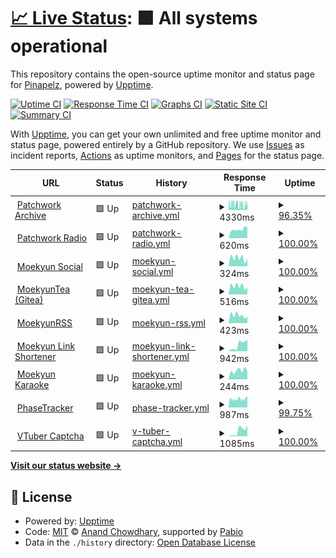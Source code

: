 # [📈 Live Status](https://status.moekyun.me): <!--live status--> **🟩 All systems operational**

This repository contains the open-source uptime monitor and status page for [Pinapelz](https://pinapelz.com), powered by [Upptime](https://github.com/upptime/upptime).

[![Uptime CI](https://github.com/pinapelz/upptime/workflows/Uptime%20CI/badge.svg)](https://github.com/pinapelz/upptime/actions?query=workflow%3A%22Uptime+CI%22)
[![Response Time CI](https://github.com/pinapelz/upptime/workflows/Response%20Time%20CI/badge.svg)](https://github.com/pinapelz/upptime/actions?query=workflow%3A%22Response+Time+CI%22)
[![Graphs CI](https://github.com/pinapelz/upptime/workflows/Graphs%20CI/badge.svg)](https://github.com/pinapelz/upptime/actions?query=workflow%3A%22Graphs+CI%22)
[![Static Site CI](https://github.com/pinapelz/upptime/workflows/Static%20Site%20CI/badge.svg)](https://github.com/pinapelz/upptime/actions?query=workflow%3A%22Static+Site+CI%22)
[![Summary CI](https://github.com/pinapelz/upptime/workflows/Summary%20CI/badge.svg)](https://github.com/pinapelz/upptime/actions?query=workflow%3A%22Summary+CI%22)

With [Upptime](https://upptime.js.org), you can get your own unlimited and free uptime monitor and status page, powered entirely by a GitHub repository. We use [Issues](https://github.com/pinapelz/upptime/issues) as incident reports, [Actions](https://github.com/pinapelz/upptime/actions) as uptime monitors, and [Pages](https://status.moekyun.me) for the status page.

<!--start: status pages-->
<!-- This summary is generated by Upptime (https://github.com/upptime/upptime) -->
<!-- Do not edit this manually, your changes will be overwritten -->
<!-- prettier-ignore -->
| URL | Status | History | Response Time | Uptime |
| --- | ------ | ------- | ------------- | ------ |
| <img alt="" src="https://icons.duckduckgo.com/ip3/archive.pinapelz.moe.ico" height="13"> [Patchwork Archive](https://archive.pinapelz.moe/api/database/status) | 🟩 Up | [patchwork-archive.yml](https://github.com/pinapelz/upptime/commits/HEAD/history/patchwork-archive.yml) | <details><summary><img alt="Response time graph" src="./graphs/patchwork-archive/response-time-week.png" height="20"> 4330ms</summary><br><a href="https://status.moekyun.me/history/patchwork-archive"><img alt="Response time 4402" src="https://img.shields.io/endpoint?url=https%3A%2F%2Fraw.githubusercontent.com%2Fpinapelz%2Fupptime%2FHEAD%2Fapi%2Fpatchwork-archive%2Fresponse-time.json"></a><br><a href="https://status.moekyun.me/history/patchwork-archive"><img alt="24-hour response time 3872" src="https://img.shields.io/endpoint?url=https%3A%2F%2Fraw.githubusercontent.com%2Fpinapelz%2Fupptime%2FHEAD%2Fapi%2Fpatchwork-archive%2Fresponse-time-day.json"></a><br><a href="https://status.moekyun.me/history/patchwork-archive"><img alt="7-day response time 4330" src="https://img.shields.io/endpoint?url=https%3A%2F%2Fraw.githubusercontent.com%2Fpinapelz%2Fupptime%2FHEAD%2Fapi%2Fpatchwork-archive%2Fresponse-time-week.json"></a><br><a href="https://status.moekyun.me/history/patchwork-archive"><img alt="30-day response time 4272" src="https://img.shields.io/endpoint?url=https%3A%2F%2Fraw.githubusercontent.com%2Fpinapelz%2Fupptime%2FHEAD%2Fapi%2Fpatchwork-archive%2Fresponse-time-month.json"></a><br><a href="https://status.moekyun.me/history/patchwork-archive"><img alt="1-year response time 4402" src="https://img.shields.io/endpoint?url=https%3A%2F%2Fraw.githubusercontent.com%2Fpinapelz%2Fupptime%2FHEAD%2Fapi%2Fpatchwork-archive%2Fresponse-time-year.json"></a></details> | <details><summary><a href="https://status.moekyun.me/history/patchwork-archive">96.35%</a></summary><a href="https://status.moekyun.me/history/patchwork-archive"><img alt="All-time uptime 92.76%" src="https://img.shields.io/endpoint?url=https%3A%2F%2Fraw.githubusercontent.com%2Fpinapelz%2Fupptime%2FHEAD%2Fapi%2Fpatchwork-archive%2Fuptime.json"></a><br><a href="https://status.moekyun.me/history/patchwork-archive"><img alt="24-hour uptime 88.15%" src="https://img.shields.io/endpoint?url=https%3A%2F%2Fraw.githubusercontent.com%2Fpinapelz%2Fupptime%2FHEAD%2Fapi%2Fpatchwork-archive%2Fuptime-day.json"></a><br><a href="https://status.moekyun.me/history/patchwork-archive"><img alt="7-day uptime 96.35%" src="https://img.shields.io/endpoint?url=https%3A%2F%2Fraw.githubusercontent.com%2Fpinapelz%2Fupptime%2FHEAD%2Fapi%2Fpatchwork-archive%2Fuptime-week.json"></a><br><a href="https://status.moekyun.me/history/patchwork-archive"><img alt="30-day uptime 90.59%" src="https://img.shields.io/endpoint?url=https%3A%2F%2Fraw.githubusercontent.com%2Fpinapelz%2Fupptime%2FHEAD%2Fapi%2Fpatchwork-archive%2Fuptime-month.json"></a><br><a href="https://status.moekyun.me/history/patchwork-archive"><img alt="1-year uptime 92.76%" src="https://img.shields.io/endpoint?url=https%3A%2F%2Fraw.githubusercontent.com%2Fpinapelz%2Fupptime%2FHEAD%2Fapi%2Fpatchwork-archive%2Fuptime-year.json"></a></details>
| <img alt="" src="https://icons.duckduckgo.com/ip3/a4.asurahosting.com.ico" height="13"> [Patchwork Radio](https://a4.asurahosting.com/api/nowplaying_static/patchworkarchive.json) | 🟩 Up | [patchwork-radio.yml](https://github.com/pinapelz/upptime/commits/HEAD/history/patchwork-radio.yml) | <details><summary><img alt="Response time graph" src="./graphs/patchwork-radio/response-time-week.png" height="20"> 620ms</summary><br><a href="https://status.moekyun.me/history/patchwork-radio"><img alt="Response time 625" src="https://img.shields.io/endpoint?url=https%3A%2F%2Fraw.githubusercontent.com%2Fpinapelz%2Fupptime%2FHEAD%2Fapi%2Fpatchwork-radio%2Fresponse-time.json"></a><br><a href="https://status.moekyun.me/history/patchwork-radio"><img alt="24-hour response time 760" src="https://img.shields.io/endpoint?url=https%3A%2F%2Fraw.githubusercontent.com%2Fpinapelz%2Fupptime%2FHEAD%2Fapi%2Fpatchwork-radio%2Fresponse-time-day.json"></a><br><a href="https://status.moekyun.me/history/patchwork-radio"><img alt="7-day response time 620" src="https://img.shields.io/endpoint?url=https%3A%2F%2Fraw.githubusercontent.com%2Fpinapelz%2Fupptime%2FHEAD%2Fapi%2Fpatchwork-radio%2Fresponse-time-week.json"></a><br><a href="https://status.moekyun.me/history/patchwork-radio"><img alt="30-day response time 598" src="https://img.shields.io/endpoint?url=https%3A%2F%2Fraw.githubusercontent.com%2Fpinapelz%2Fupptime%2FHEAD%2Fapi%2Fpatchwork-radio%2Fresponse-time-month.json"></a><br><a href="https://status.moekyun.me/history/patchwork-radio"><img alt="1-year response time 625" src="https://img.shields.io/endpoint?url=https%3A%2F%2Fraw.githubusercontent.com%2Fpinapelz%2Fupptime%2FHEAD%2Fapi%2Fpatchwork-radio%2Fresponse-time-year.json"></a></details> | <details><summary><a href="https://status.moekyun.me/history/patchwork-radio">100.00%</a></summary><a href="https://status.moekyun.me/history/patchwork-radio"><img alt="All-time uptime 100.00%" src="https://img.shields.io/endpoint?url=https%3A%2F%2Fraw.githubusercontent.com%2Fpinapelz%2Fupptime%2FHEAD%2Fapi%2Fpatchwork-radio%2Fuptime.json"></a><br><a href="https://status.moekyun.me/history/patchwork-radio"><img alt="24-hour uptime 100.00%" src="https://img.shields.io/endpoint?url=https%3A%2F%2Fraw.githubusercontent.com%2Fpinapelz%2Fupptime%2FHEAD%2Fapi%2Fpatchwork-radio%2Fuptime-day.json"></a><br><a href="https://status.moekyun.me/history/patchwork-radio"><img alt="7-day uptime 100.00%" src="https://img.shields.io/endpoint?url=https%3A%2F%2Fraw.githubusercontent.com%2Fpinapelz%2Fupptime%2FHEAD%2Fapi%2Fpatchwork-radio%2Fuptime-week.json"></a><br><a href="https://status.moekyun.me/history/patchwork-radio"><img alt="30-day uptime 100.00%" src="https://img.shields.io/endpoint?url=https%3A%2F%2Fraw.githubusercontent.com%2Fpinapelz%2Fupptime%2FHEAD%2Fapi%2Fpatchwork-radio%2Fuptime-month.json"></a><br><a href="https://status.moekyun.me/history/patchwork-radio"><img alt="1-year uptime 100.00%" src="https://img.shields.io/endpoint?url=https%3A%2F%2Fraw.githubusercontent.com%2Fpinapelz%2Fupptime%2FHEAD%2Fapi%2Fpatchwork-radio%2Fuptime-year.json"></a></details>
| <img alt="" src="https://icons.duckduckgo.com/ip3/social.moekyun.me.ico" height="13"> [Moekyun Social](https://social.moekyun.me/api/server-info) | 🟩 Up | [moekyun-social.yml](https://github.com/pinapelz/upptime/commits/HEAD/history/moekyun-social.yml) | <details><summary><img alt="Response time graph" src="./graphs/moekyun-social/response-time-week.png" height="20"> 324ms</summary><br><a href="https://status.moekyun.me/history/moekyun-social"><img alt="Response time 303" src="https://img.shields.io/endpoint?url=https%3A%2F%2Fraw.githubusercontent.com%2Fpinapelz%2Fupptime%2FHEAD%2Fapi%2Fmoekyun-social%2Fresponse-time.json"></a><br><a href="https://status.moekyun.me/history/moekyun-social"><img alt="24-hour response time 300" src="https://img.shields.io/endpoint?url=https%3A%2F%2Fraw.githubusercontent.com%2Fpinapelz%2Fupptime%2FHEAD%2Fapi%2Fmoekyun-social%2Fresponse-time-day.json"></a><br><a href="https://status.moekyun.me/history/moekyun-social"><img alt="7-day response time 324" src="https://img.shields.io/endpoint?url=https%3A%2F%2Fraw.githubusercontent.com%2Fpinapelz%2Fupptime%2FHEAD%2Fapi%2Fmoekyun-social%2Fresponse-time-week.json"></a><br><a href="https://status.moekyun.me/history/moekyun-social"><img alt="30-day response time 323" src="https://img.shields.io/endpoint?url=https%3A%2F%2Fraw.githubusercontent.com%2Fpinapelz%2Fupptime%2FHEAD%2Fapi%2Fmoekyun-social%2Fresponse-time-month.json"></a><br><a href="https://status.moekyun.me/history/moekyun-social"><img alt="1-year response time 303" src="https://img.shields.io/endpoint?url=https%3A%2F%2Fraw.githubusercontent.com%2Fpinapelz%2Fupptime%2FHEAD%2Fapi%2Fmoekyun-social%2Fresponse-time-year.json"></a></details> | <details><summary><a href="https://status.moekyun.me/history/moekyun-social">100.00%</a></summary><a href="https://status.moekyun.me/history/moekyun-social"><img alt="All-time uptime 99.75%" src="https://img.shields.io/endpoint?url=https%3A%2F%2Fraw.githubusercontent.com%2Fpinapelz%2Fupptime%2FHEAD%2Fapi%2Fmoekyun-social%2Fuptime.json"></a><br><a href="https://status.moekyun.me/history/moekyun-social"><img alt="24-hour uptime 100.00%" src="https://img.shields.io/endpoint?url=https%3A%2F%2Fraw.githubusercontent.com%2Fpinapelz%2Fupptime%2FHEAD%2Fapi%2Fmoekyun-social%2Fuptime-day.json"></a><br><a href="https://status.moekyun.me/history/moekyun-social"><img alt="7-day uptime 100.00%" src="https://img.shields.io/endpoint?url=https%3A%2F%2Fraw.githubusercontent.com%2Fpinapelz%2Fupptime%2FHEAD%2Fapi%2Fmoekyun-social%2Fuptime-week.json"></a><br><a href="https://status.moekyun.me/history/moekyun-social"><img alt="30-day uptime 99.79%" src="https://img.shields.io/endpoint?url=https%3A%2F%2Fraw.githubusercontent.com%2Fpinapelz%2Fupptime%2FHEAD%2Fapi%2Fmoekyun-social%2Fuptime-month.json"></a><br><a href="https://status.moekyun.me/history/moekyun-social"><img alt="1-year uptime 99.75%" src="https://img.shields.io/endpoint?url=https%3A%2F%2Fraw.githubusercontent.com%2Fpinapelz%2Fupptime%2FHEAD%2Fapi%2Fmoekyun-social%2Fuptime-year.json"></a></details>
| <img alt="" src="https://icons.duckduckgo.com/ip3/git.moekyun.me.ico" height="13"> [MoekyunTea (Gitea)](https://git.moekyun.me) | 🟩 Up | [moekyun-tea-gitea.yml](https://github.com/pinapelz/upptime/commits/HEAD/history/moekyun-tea-gitea.yml) | <details><summary><img alt="Response time graph" src="./graphs/moekyun-tea-gitea/response-time-week.png" height="20"> 516ms</summary><br><a href="https://status.moekyun.me/history/moekyun-tea-gitea"><img alt="Response time 471" src="https://img.shields.io/endpoint?url=https%3A%2F%2Fraw.githubusercontent.com%2Fpinapelz%2Fupptime%2FHEAD%2Fapi%2Fmoekyun-tea-gitea%2Fresponse-time.json"></a><br><a href="https://status.moekyun.me/history/moekyun-tea-gitea"><img alt="24-hour response time 418" src="https://img.shields.io/endpoint?url=https%3A%2F%2Fraw.githubusercontent.com%2Fpinapelz%2Fupptime%2FHEAD%2Fapi%2Fmoekyun-tea-gitea%2Fresponse-time-day.json"></a><br><a href="https://status.moekyun.me/history/moekyun-tea-gitea"><img alt="7-day response time 516" src="https://img.shields.io/endpoint?url=https%3A%2F%2Fraw.githubusercontent.com%2Fpinapelz%2Fupptime%2FHEAD%2Fapi%2Fmoekyun-tea-gitea%2Fresponse-time-week.json"></a><br><a href="https://status.moekyun.me/history/moekyun-tea-gitea"><img alt="30-day response time 510" src="https://img.shields.io/endpoint?url=https%3A%2F%2Fraw.githubusercontent.com%2Fpinapelz%2Fupptime%2FHEAD%2Fapi%2Fmoekyun-tea-gitea%2Fresponse-time-month.json"></a><br><a href="https://status.moekyun.me/history/moekyun-tea-gitea"><img alt="1-year response time 471" src="https://img.shields.io/endpoint?url=https%3A%2F%2Fraw.githubusercontent.com%2Fpinapelz%2Fupptime%2FHEAD%2Fapi%2Fmoekyun-tea-gitea%2Fresponse-time-year.json"></a></details> | <details><summary><a href="https://status.moekyun.me/history/moekyun-tea-gitea">100.00%</a></summary><a href="https://status.moekyun.me/history/moekyun-tea-gitea"><img alt="All-time uptime 99.75%" src="https://img.shields.io/endpoint?url=https%3A%2F%2Fraw.githubusercontent.com%2Fpinapelz%2Fupptime%2FHEAD%2Fapi%2Fmoekyun-tea-gitea%2Fuptime.json"></a><br><a href="https://status.moekyun.me/history/moekyun-tea-gitea"><img alt="24-hour uptime 100.00%" src="https://img.shields.io/endpoint?url=https%3A%2F%2Fraw.githubusercontent.com%2Fpinapelz%2Fupptime%2FHEAD%2Fapi%2Fmoekyun-tea-gitea%2Fuptime-day.json"></a><br><a href="https://status.moekyun.me/history/moekyun-tea-gitea"><img alt="7-day uptime 100.00%" src="https://img.shields.io/endpoint?url=https%3A%2F%2Fraw.githubusercontent.com%2Fpinapelz%2Fupptime%2FHEAD%2Fapi%2Fmoekyun-tea-gitea%2Fuptime-week.json"></a><br><a href="https://status.moekyun.me/history/moekyun-tea-gitea"><img alt="30-day uptime 99.79%" src="https://img.shields.io/endpoint?url=https%3A%2F%2Fraw.githubusercontent.com%2Fpinapelz%2Fupptime%2FHEAD%2Fapi%2Fmoekyun-tea-gitea%2Fuptime-month.json"></a><br><a href="https://status.moekyun.me/history/moekyun-tea-gitea"><img alt="1-year uptime 99.75%" src="https://img.shields.io/endpoint?url=https%3A%2F%2Fraw.githubusercontent.com%2Fpinapelz%2Fupptime%2FHEAD%2Fapi%2Fmoekyun-tea-gitea%2Fuptime-year.json"></a></details>
| <img alt="" src="https://icons.duckduckgo.com/ip3/service.moekyun.me.ico" height="13"> [MoekyunRSS](https://service.moekyun.me/rss) | 🟩 Up | [moekyun-rss.yml](https://github.com/pinapelz/upptime/commits/HEAD/history/moekyun-rss.yml) | <details><summary><img alt="Response time graph" src="./graphs/moekyun-rss/response-time-week.png" height="20"> 423ms</summary><br><a href="https://status.moekyun.me/history/moekyun-rss"><img alt="Response time 379" src="https://img.shields.io/endpoint?url=https%3A%2F%2Fraw.githubusercontent.com%2Fpinapelz%2Fupptime%2FHEAD%2Fapi%2Fmoekyun-rss%2Fresponse-time.json"></a><br><a href="https://status.moekyun.me/history/moekyun-rss"><img alt="24-hour response time 353" src="https://img.shields.io/endpoint?url=https%3A%2F%2Fraw.githubusercontent.com%2Fpinapelz%2Fupptime%2FHEAD%2Fapi%2Fmoekyun-rss%2Fresponse-time-day.json"></a><br><a href="https://status.moekyun.me/history/moekyun-rss"><img alt="7-day response time 423" src="https://img.shields.io/endpoint?url=https%3A%2F%2Fraw.githubusercontent.com%2Fpinapelz%2Fupptime%2FHEAD%2Fapi%2Fmoekyun-rss%2Fresponse-time-week.json"></a><br><a href="https://status.moekyun.me/history/moekyun-rss"><img alt="30-day response time 422" src="https://img.shields.io/endpoint?url=https%3A%2F%2Fraw.githubusercontent.com%2Fpinapelz%2Fupptime%2FHEAD%2Fapi%2Fmoekyun-rss%2Fresponse-time-month.json"></a><br><a href="https://status.moekyun.me/history/moekyun-rss"><img alt="1-year response time 379" src="https://img.shields.io/endpoint?url=https%3A%2F%2Fraw.githubusercontent.com%2Fpinapelz%2Fupptime%2FHEAD%2Fapi%2Fmoekyun-rss%2Fresponse-time-year.json"></a></details> | <details><summary><a href="https://status.moekyun.me/history/moekyun-rss">100.00%</a></summary><a href="https://status.moekyun.me/history/moekyun-rss"><img alt="All-time uptime 99.75%" src="https://img.shields.io/endpoint?url=https%3A%2F%2Fraw.githubusercontent.com%2Fpinapelz%2Fupptime%2FHEAD%2Fapi%2Fmoekyun-rss%2Fuptime.json"></a><br><a href="https://status.moekyun.me/history/moekyun-rss"><img alt="24-hour uptime 100.00%" src="https://img.shields.io/endpoint?url=https%3A%2F%2Fraw.githubusercontent.com%2Fpinapelz%2Fupptime%2FHEAD%2Fapi%2Fmoekyun-rss%2Fuptime-day.json"></a><br><a href="https://status.moekyun.me/history/moekyun-rss"><img alt="7-day uptime 100.00%" src="https://img.shields.io/endpoint?url=https%3A%2F%2Fraw.githubusercontent.com%2Fpinapelz%2Fupptime%2FHEAD%2Fapi%2Fmoekyun-rss%2Fuptime-week.json"></a><br><a href="https://status.moekyun.me/history/moekyun-rss"><img alt="30-day uptime 99.80%" src="https://img.shields.io/endpoint?url=https%3A%2F%2Fraw.githubusercontent.com%2Fpinapelz%2Fupptime%2FHEAD%2Fapi%2Fmoekyun-rss%2Fuptime-month.json"></a><br><a href="https://status.moekyun.me/history/moekyun-rss"><img alt="1-year uptime 99.75%" src="https://img.shields.io/endpoint?url=https%3A%2F%2Fraw.githubusercontent.com%2Fpinapelz%2Fupptime%2FHEAD%2Fapi%2Fmoekyun-rss%2Fuptime-year.json"></a></details>
| <img alt="" src="https://icons.duckduckgo.com/ip3/link.moekyun.me.ico" height="13"> [Moekyun Link Shortener](https://link.moekyun.me/) | 🟩 Up | [moekyun-link-shortener.yml](https://github.com/pinapelz/upptime/commits/HEAD/history/moekyun-link-shortener.yml) | <details><summary><img alt="Response time graph" src="./graphs/moekyun-link-shortener/response-time-week.png" height="20"> 942ms</summary><br><a href="https://status.moekyun.me/history/moekyun-link-shortener"><img alt="Response time 992" src="https://img.shields.io/endpoint?url=https%3A%2F%2Fraw.githubusercontent.com%2Fpinapelz%2Fupptime%2FHEAD%2Fapi%2Fmoekyun-link-shortener%2Fresponse-time.json"></a><br><a href="https://status.moekyun.me/history/moekyun-link-shortener"><img alt="24-hour response time 1627" src="https://img.shields.io/endpoint?url=https%3A%2F%2Fraw.githubusercontent.com%2Fpinapelz%2Fupptime%2FHEAD%2Fapi%2Fmoekyun-link-shortener%2Fresponse-time-day.json"></a><br><a href="https://status.moekyun.me/history/moekyun-link-shortener"><img alt="7-day response time 942" src="https://img.shields.io/endpoint?url=https%3A%2F%2Fraw.githubusercontent.com%2Fpinapelz%2Fupptime%2FHEAD%2Fapi%2Fmoekyun-link-shortener%2Fresponse-time-week.json"></a><br><a href="https://status.moekyun.me/history/moekyun-link-shortener"><img alt="30-day response time 992" src="https://img.shields.io/endpoint?url=https%3A%2F%2Fraw.githubusercontent.com%2Fpinapelz%2Fupptime%2FHEAD%2Fapi%2Fmoekyun-link-shortener%2Fresponse-time-month.json"></a><br><a href="https://status.moekyun.me/history/moekyun-link-shortener"><img alt="1-year response time 992" src="https://img.shields.io/endpoint?url=https%3A%2F%2Fraw.githubusercontent.com%2Fpinapelz%2Fupptime%2FHEAD%2Fapi%2Fmoekyun-link-shortener%2Fresponse-time-year.json"></a></details> | <details><summary><a href="https://status.moekyun.me/history/moekyun-link-shortener">100.00%</a></summary><a href="https://status.moekyun.me/history/moekyun-link-shortener"><img alt="All-time uptime 100.00%" src="https://img.shields.io/endpoint?url=https%3A%2F%2Fraw.githubusercontent.com%2Fpinapelz%2Fupptime%2FHEAD%2Fapi%2Fmoekyun-link-shortener%2Fuptime.json"></a><br><a href="https://status.moekyun.me/history/moekyun-link-shortener"><img alt="24-hour uptime 100.00%" src="https://img.shields.io/endpoint?url=https%3A%2F%2Fraw.githubusercontent.com%2Fpinapelz%2Fupptime%2FHEAD%2Fapi%2Fmoekyun-link-shortener%2Fuptime-day.json"></a><br><a href="https://status.moekyun.me/history/moekyun-link-shortener"><img alt="7-day uptime 100.00%" src="https://img.shields.io/endpoint?url=https%3A%2F%2Fraw.githubusercontent.com%2Fpinapelz%2Fupptime%2FHEAD%2Fapi%2Fmoekyun-link-shortener%2Fuptime-week.json"></a><br><a href="https://status.moekyun.me/history/moekyun-link-shortener"><img alt="30-day uptime 100.00%" src="https://img.shields.io/endpoint?url=https%3A%2F%2Fraw.githubusercontent.com%2Fpinapelz%2Fupptime%2FHEAD%2Fapi%2Fmoekyun-link-shortener%2Fuptime-month.json"></a><br><a href="https://status.moekyun.me/history/moekyun-link-shortener"><img alt="1-year uptime 100.00%" src="https://img.shields.io/endpoint?url=https%3A%2F%2Fraw.githubusercontent.com%2Fpinapelz%2Fupptime%2FHEAD%2Fapi%2Fmoekyun-link-shortener%2Fuptime-year.json"></a></details>
| <img alt="" src="https://icons.duckduckgo.com/ip3/karaoke.moekyun.me.ico" height="13"> [Moekyun Karaoke](https://karaoke.moekyun.me/) | 🟩 Up | [moekyun-karaoke.yml](https://github.com/pinapelz/upptime/commits/HEAD/history/moekyun-karaoke.yml) | <details><summary><img alt="Response time graph" src="./graphs/moekyun-karaoke/response-time-week.png" height="20"> 244ms</summary><br><a href="https://status.moekyun.me/history/moekyun-karaoke"><img alt="Response time 378" src="https://img.shields.io/endpoint?url=https%3A%2F%2Fraw.githubusercontent.com%2Fpinapelz%2Fupptime%2FHEAD%2Fapi%2Fmoekyun-karaoke%2Fresponse-time.json"></a><br><a href="https://status.moekyun.me/history/moekyun-karaoke"><img alt="24-hour response time 229" src="https://img.shields.io/endpoint?url=https%3A%2F%2Fraw.githubusercontent.com%2Fpinapelz%2Fupptime%2FHEAD%2Fapi%2Fmoekyun-karaoke%2Fresponse-time-day.json"></a><br><a href="https://status.moekyun.me/history/moekyun-karaoke"><img alt="7-day response time 244" src="https://img.shields.io/endpoint?url=https%3A%2F%2Fraw.githubusercontent.com%2Fpinapelz%2Fupptime%2FHEAD%2Fapi%2Fmoekyun-karaoke%2Fresponse-time-week.json"></a><br><a href="https://status.moekyun.me/history/moekyun-karaoke"><img alt="30-day response time 452" src="https://img.shields.io/endpoint?url=https%3A%2F%2Fraw.githubusercontent.com%2Fpinapelz%2Fupptime%2FHEAD%2Fapi%2Fmoekyun-karaoke%2Fresponse-time-month.json"></a><br><a href="https://status.moekyun.me/history/moekyun-karaoke"><img alt="1-year response time 378" src="https://img.shields.io/endpoint?url=https%3A%2F%2Fraw.githubusercontent.com%2Fpinapelz%2Fupptime%2FHEAD%2Fapi%2Fmoekyun-karaoke%2Fresponse-time-year.json"></a></details> | <details><summary><a href="https://status.moekyun.me/history/moekyun-karaoke">100.00%</a></summary><a href="https://status.moekyun.me/history/moekyun-karaoke"><img alt="All-time uptime 100.00%" src="https://img.shields.io/endpoint?url=https%3A%2F%2Fraw.githubusercontent.com%2Fpinapelz%2Fupptime%2FHEAD%2Fapi%2Fmoekyun-karaoke%2Fuptime.json"></a><br><a href="https://status.moekyun.me/history/moekyun-karaoke"><img alt="24-hour uptime 100.00%" src="https://img.shields.io/endpoint?url=https%3A%2F%2Fraw.githubusercontent.com%2Fpinapelz%2Fupptime%2FHEAD%2Fapi%2Fmoekyun-karaoke%2Fuptime-day.json"></a><br><a href="https://status.moekyun.me/history/moekyun-karaoke"><img alt="7-day uptime 100.00%" src="https://img.shields.io/endpoint?url=https%3A%2F%2Fraw.githubusercontent.com%2Fpinapelz%2Fupptime%2FHEAD%2Fapi%2Fmoekyun-karaoke%2Fuptime-week.json"></a><br><a href="https://status.moekyun.me/history/moekyun-karaoke"><img alt="30-day uptime 100.00%" src="https://img.shields.io/endpoint?url=https%3A%2F%2Fraw.githubusercontent.com%2Fpinapelz%2Fupptime%2FHEAD%2Fapi%2Fmoekyun-karaoke%2Fuptime-month.json"></a><br><a href="https://status.moekyun.me/history/moekyun-karaoke"><img alt="1-year uptime 100.00%" src="https://img.shields.io/endpoint?url=https%3A%2F%2Fraw.githubusercontent.com%2Fpinapelz%2Fupptime%2FHEAD%2Fapi%2Fmoekyun-karaoke%2Fuptime-year.json"></a></details>
| <img alt="" src="https://icons.duckduckgo.com/ip3/api.phase-tracker.com.ico" height="13"> [PhaseTracker](https://api.phase-tracker.com/api/channel/Erina%20Makina) | 🟩 Up | [phase-tracker.yml](https://github.com/pinapelz/upptime/commits/HEAD/history/phase-tracker.yml) | <details><summary><img alt="Response time graph" src="./graphs/phase-tracker/response-time-week.png" height="20"> 987ms</summary><br><a href="https://status.moekyun.me/history/phase-tracker"><img alt="Response time 948" src="https://img.shields.io/endpoint?url=https%3A%2F%2Fraw.githubusercontent.com%2Fpinapelz%2Fupptime%2FHEAD%2Fapi%2Fphase-tracker%2Fresponse-time.json"></a><br><a href="https://status.moekyun.me/history/phase-tracker"><img alt="24-hour response time 1390" src="https://img.shields.io/endpoint?url=https%3A%2F%2Fraw.githubusercontent.com%2Fpinapelz%2Fupptime%2FHEAD%2Fapi%2Fphase-tracker%2Fresponse-time-day.json"></a><br><a href="https://status.moekyun.me/history/phase-tracker"><img alt="7-day response time 987" src="https://img.shields.io/endpoint?url=https%3A%2F%2Fraw.githubusercontent.com%2Fpinapelz%2Fupptime%2FHEAD%2Fapi%2Fphase-tracker%2Fresponse-time-week.json"></a><br><a href="https://status.moekyun.me/history/phase-tracker"><img alt="30-day response time 939" src="https://img.shields.io/endpoint?url=https%3A%2F%2Fraw.githubusercontent.com%2Fpinapelz%2Fupptime%2FHEAD%2Fapi%2Fphase-tracker%2Fresponse-time-month.json"></a><br><a href="https://status.moekyun.me/history/phase-tracker"><img alt="1-year response time 948" src="https://img.shields.io/endpoint?url=https%3A%2F%2Fraw.githubusercontent.com%2Fpinapelz%2Fupptime%2FHEAD%2Fapi%2Fphase-tracker%2Fresponse-time-year.json"></a></details> | <details><summary><a href="https://status.moekyun.me/history/phase-tracker">99.75%</a></summary><a href="https://status.moekyun.me/history/phase-tracker"><img alt="All-time uptime 99.82%" src="https://img.shields.io/endpoint?url=https%3A%2F%2Fraw.githubusercontent.com%2Fpinapelz%2Fupptime%2FHEAD%2Fapi%2Fphase-tracker%2Fuptime.json"></a><br><a href="https://status.moekyun.me/history/phase-tracker"><img alt="24-hour uptime 100.00%" src="https://img.shields.io/endpoint?url=https%3A%2F%2Fraw.githubusercontent.com%2Fpinapelz%2Fupptime%2FHEAD%2Fapi%2Fphase-tracker%2Fuptime-day.json"></a><br><a href="https://status.moekyun.me/history/phase-tracker"><img alt="7-day uptime 99.75%" src="https://img.shields.io/endpoint?url=https%3A%2F%2Fraw.githubusercontent.com%2Fpinapelz%2Fupptime%2FHEAD%2Fapi%2Fphase-tracker%2Fuptime-week.json"></a><br><a href="https://status.moekyun.me/history/phase-tracker"><img alt="30-day uptime 99.81%" src="https://img.shields.io/endpoint?url=https%3A%2F%2Fraw.githubusercontent.com%2Fpinapelz%2Fupptime%2FHEAD%2Fapi%2Fphase-tracker%2Fuptime-month.json"></a><br><a href="https://status.moekyun.me/history/phase-tracker"><img alt="1-year uptime 99.82%" src="https://img.shields.io/endpoint?url=https%3A%2F%2Fraw.githubusercontent.com%2Fpinapelz%2Fupptime%2FHEAD%2Fapi%2Fphase-tracker%2Fuptime-year.json"></a></details>
| <img alt="" src="https://icons.duckduckgo.com/ip3/vtuber-captcha.vercel.app.ico" height="13"> [VTuber Captcha](https://vtuber-captcha.vercel.app/api/affiliation/Hololive) | 🟩 Up | [v-tuber-captcha.yml](https://github.com/pinapelz/upptime/commits/HEAD/history/v-tuber-captcha.yml) | <details><summary><img alt="Response time graph" src="./graphs/v-tuber-captcha/response-time-week.png" height="20"> 1085ms</summary><br><a href="https://status.moekyun.me/history/v-tuber-captcha"><img alt="Response time 1169" src="https://img.shields.io/endpoint?url=https%3A%2F%2Fraw.githubusercontent.com%2Fpinapelz%2Fupptime%2FHEAD%2Fapi%2Fv-tuber-captcha%2Fresponse-time.json"></a><br><a href="https://status.moekyun.me/history/v-tuber-captcha"><img alt="24-hour response time 2140" src="https://img.shields.io/endpoint?url=https%3A%2F%2Fraw.githubusercontent.com%2Fpinapelz%2Fupptime%2FHEAD%2Fapi%2Fv-tuber-captcha%2Fresponse-time-day.json"></a><br><a href="https://status.moekyun.me/history/v-tuber-captcha"><img alt="7-day response time 1085" src="https://img.shields.io/endpoint?url=https%3A%2F%2Fraw.githubusercontent.com%2Fpinapelz%2Fupptime%2FHEAD%2Fapi%2Fv-tuber-captcha%2Fresponse-time-week.json"></a><br><a href="https://status.moekyun.me/history/v-tuber-captcha"><img alt="30-day response time 1149" src="https://img.shields.io/endpoint?url=https%3A%2F%2Fraw.githubusercontent.com%2Fpinapelz%2Fupptime%2FHEAD%2Fapi%2Fv-tuber-captcha%2Fresponse-time-month.json"></a><br><a href="https://status.moekyun.me/history/v-tuber-captcha"><img alt="1-year response time 1169" src="https://img.shields.io/endpoint?url=https%3A%2F%2Fraw.githubusercontent.com%2Fpinapelz%2Fupptime%2FHEAD%2Fapi%2Fv-tuber-captcha%2Fresponse-time-year.json"></a></details> | <details><summary><a href="https://status.moekyun.me/history/v-tuber-captcha">100.00%</a></summary><a href="https://status.moekyun.me/history/v-tuber-captcha"><img alt="All-time uptime 95.18%" src="https://img.shields.io/endpoint?url=https%3A%2F%2Fraw.githubusercontent.com%2Fpinapelz%2Fupptime%2FHEAD%2Fapi%2Fv-tuber-captcha%2Fuptime.json"></a><br><a href="https://status.moekyun.me/history/v-tuber-captcha"><img alt="24-hour uptime 100.00%" src="https://img.shields.io/endpoint?url=https%3A%2F%2Fraw.githubusercontent.com%2Fpinapelz%2Fupptime%2FHEAD%2Fapi%2Fv-tuber-captcha%2Fuptime-day.json"></a><br><a href="https://status.moekyun.me/history/v-tuber-captcha"><img alt="7-day uptime 100.00%" src="https://img.shields.io/endpoint?url=https%3A%2F%2Fraw.githubusercontent.com%2Fpinapelz%2Fupptime%2FHEAD%2Fapi%2Fv-tuber-captcha%2Fuptime-week.json"></a><br><a href="https://status.moekyun.me/history/v-tuber-captcha"><img alt="30-day uptime 100.00%" src="https://img.shields.io/endpoint?url=https%3A%2F%2Fraw.githubusercontent.com%2Fpinapelz%2Fupptime%2FHEAD%2Fapi%2Fv-tuber-captcha%2Fuptime-month.json"></a><br><a href="https://status.moekyun.me/history/v-tuber-captcha"><img alt="1-year uptime 95.18%" src="https://img.shields.io/endpoint?url=https%3A%2F%2Fraw.githubusercontent.com%2Fpinapelz%2Fupptime%2FHEAD%2Fapi%2Fv-tuber-captcha%2Fuptime-year.json"></a></details>

<!--end: status pages-->

[**Visit our status website →**](https://status.moekyun.me)

## 📄 License

- Powered by: [Upptime](https://github.com/upptime/upptime)
- Code: [MIT](./LICENSE) © [Anand Chowdhary](https://anandchowdhary.com), supported by [Pabio](https://pabio.com)
- Data in the `./history` directory: [Open Database License](https://opendatacommons.org/licenses/odbl/1-0/)
